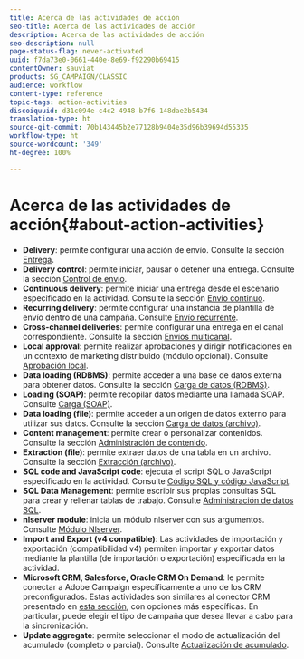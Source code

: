 ```yaml
---
title: Acerca de las actividades de acción
seo-title: Acerca de las actividades de acción
description: Acerca de las actividades de acción
seo-description: null
page-status-flag: never-activated
uuid: f7da73e0-0661-440e-8e69-f92290b69415
contentOwner: sauviat
products: SG_CAMPAIGN/CLASSIC
audience: workflow
content-type: reference
topic-tags: action-activities
discoiquuid: d31c094e-c4c2-4948-b7f6-148dae2b5434
translation-type: ht
source-git-commit: 70b143445b2e77128b9404e35d96b39694d55335
workflow-type: ht
source-wordcount: '349'
ht-degree: 100%

---
```



# Acerca de las actividades de acción{#about-action-activities}

* **Delivery**: permite configurar una acción de envío. Consulte la sección [Entrega](../../workflow/using/delivery.md).
* **Delivery control**: permite iniciar, pausar o detener una entrega. Consulte la sección [Control de envío](../../workflow/using/delivery-control.md).
* **Continuous delivery**: permite iniciar una entrega desde el escenario especificado en la actividad. Consulte la sección [Envío continuo](../../workflow/using/continuous-delivery.md).
* **Recurring delivery**: permite configurar una instancia de plantilla de envío dentro de una campaña. Consulte [Envío recurrente](../../workflow/using/recurring-delivery.md).
* **Cross-channel deliveries**: permite configurar una entrega en el canal correspondiente. Consulte la sección [Envíos multicanal](../../workflow/using/cross-channel-deliveries.md).
* **Local approval**: permite realizar aprobaciones y dirigir notificaciones en un contexto de marketing distribuido (módulo opcional). Consulte [Aprobación local](../../workflow/using/local-approval.md).
* **Data loading (RDBMS)**: permite acceder a una base de datos externa para obtener datos. Consulte la sección [Carga de datos (RDBMS)](../../workflow/using/data-loading--rdbms-.md).
* **Loading (SOAP)**: permite recopilar datos mediante una llamada SOAP. Consulte [Carga (SOAP)](../../workflow/using/loading--soap-.md).
* **Data loading (file)**: permite acceder a un origen de datos externo para utilizar sus datos. Consulte la sección [Carga de datos (archivo)](../../workflow/using/data-loading--file-.md).
* **Content management**: permite crear o personalizar contenidos. Consulte la sección [Administración de contenido](../../workflow/using/content-management.md).
* **Extraction (file)**: permite extraer datos de una tabla en un archivo. Consulte la sección [Extracción (archivo)](../../workflow/using/extraction--file-.md).
* **SQL code and JavaScript code**: ejecuta el script SQL o JavaScript especificado en la actividad. Consulte [Código SQL y código JavaScript](../../workflow/using/sql-code-and-javascript-code.md).
* **SQL Data Management**: permite escribir sus propias consultas SQL para crear y rellenar tablas de trabajo. Consulte [Administración de datos SQL](../../workflow/using/sql-data-management.md).
* **nlserver module**: inicia un módulo nlserver con sus argumentos. Consulte [Módulo Nlserver](../../workflow/using/nlserver-module.md).
* **Import and Export (v4 compatible)**: Las actividades de importación y exportación (compatibilidad v4) permiten importar y exportar datos mediante la plantilla (de importación o exportación) especificada en la actividad.
* **Microsoft CRM, Salesforce, Oracle CRM On Demand**: le permite conectar a Adobe Campaign específicamente a uno de los CRM preconfigurados. Estas actividades son similares al conector CRM presentado en [esta sección](../../workflow/using/crm-connector.md), con opciones más específicas. En particular, puede elegir el tipo de campaña que desea llevar a cabo para la sincronización.
* **Update aggregate**: permite seleccionar el modo de actualización del acumulado (completo o parcial). Consulte [Actualización de acumulado](../../workflow/using/update-aggregate.md).
